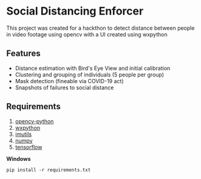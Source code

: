 # Social Distancing Enforcer
This project was created for a hackthon to detect distance between people in video footage using opencv with a UI created using wxpython

## Features
* Distance estimation with Bird's Eye View and initial calibration
* Clustering and grouping of individuals (5 people per group)
* Mask detection (fineable via COVID-19 act)
* Snapshots of failures to social distance

## Requirements
1. [opencv-python](https://pypi.org/project/opencv-python/)
1. [wxpython](https://pypi.org/project/wxPython/)
1. [imutils](https://pypi.org/project/imutils/)
1. [numpy](https://pypi.org/project/numpy/)
1. [tensorflow](https://pypi.org/project/tensorflow/)

**Windows**

`pip install -r requirements.txt` 


